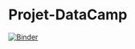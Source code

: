 # Projet-DataCamp
[![Binder](https://mybinder.org/badge_logo.svg)](https://mybinder.org/v2/gh/AmineSayahh/Projet-DataCamp/main)
